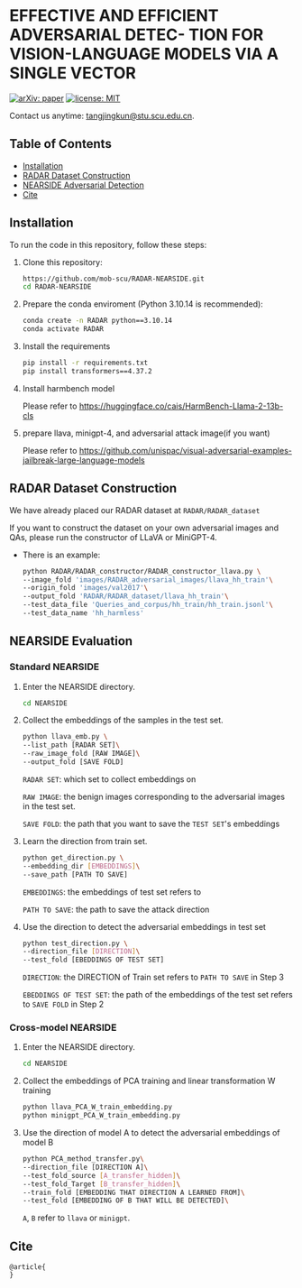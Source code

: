 # EFFECTIVE AND EFFICIENT ADVERSARIAL DETEC- TION FOR VISION-LANGUAGE MODELS VIA A SINGLE VECTOR

[![arXiv: paper](https://img.shields.io/badge/arXiv-paper-red.svg)]()
[![license: MIT](https://img.shields.io/badge/license-MIT-yellow.svg)](https://opensource.org/licenses/MIT)


Contact us anytime: tangjingkun@stu.scu.edu.cn.

## Table of Contents

- [Installation](#installation)
- [RADAR Dataset Construction](#radar-dataset-construction)
- [NEARSIDE Adversarial Detection](#nearside-adversarial-detection)
- [Cite](#cite)

## Installation

To run the code in this repository, follow these steps:

1. Clone this repository:

   ```sh
   https://github.com/mob-scu/RADAR-NEARSIDE.git
   cd RADAR-NEARSIDE
   ```

2. Prepare the conda enviroment  (Python 3.10.14 is recommended):

   ```sh
   conda create -n RADAR python==3.10.14
   conda activate RADAR
   ```

3. Install the requirements

   ```sh
   pip install -r requirements.txt
   pip install transformers==4.37.2
   ```

4. Install harmbench model

    Please refer to https://huggingface.co/cais/HarmBench-Llama-2-13b-cls

5. prepare llava, minigpt-4, and adversarial attack image(if you want)
   
    Please refer to https://github.com/unispac/visual-adversarial-examples-jailbreak-large-language-models


## RADAR Dataset Construction
We have already placed our RADAR dataset at `RADAR/RADAR_dataset`

If you want to construct the dataset on your own adversarial images
and QAs, please run the constructor of LLaVA or MiniGPT-4.
- There is an example:
    ```sh
   python RADAR/RADAR_constructor/RADAR_constructor_llava.py \
   --image_fold 'images/RADAR_adversarial_images/llava_hh_train'\
   --origin_fold 'images/val2017'\
   --output_fold 'RADAR/RADAR_dataset/llava_hh_train'\
   --test_data_file 'Queries_and_corpus/hh_train/hh_train.jsonl'\
   --test_data_name 'hh_harmless'
   ```

## NEARSIDE Evaluation
### Standard NEARSIDE
1. Enter the NEARSIDE directory.

   ```sh
   cd NEARSIDE
   ```

2. Collect the embeddings of the samples in the test set.

   ```sh
   python llava_emb.py \
   --list_path [RADAR SET]\
   --raw_image_fold [RAW IMAGE]\
   --output_fold [SAVE FOLD]
   ```
    `RADAR SET`: which set to collect embeddings on
    
    `RAW IMAGE`: the benign images corresponding to the adversarial images in the test set.

    `SAVE FOLD`: the path that you want to save the `TEST SET`'s  embeddings

3. Learn the direction from train set.

   ```sh
   python get_direction.py \
   --embedding_dir [EMBEDDINGS]\
   --save_path [PATH TO SAVE]
   ```

    `EMBEDDINGS`: the embeddings of test set refers to 
  
    `PATH TO SAVE`: the path to save the attack direction
4. Use the direction to detect the adversarial embeddings in test set
   
   ```sh
   python test_direction.py \
   --direction_file [DIRECTION]\
   --test_fold [EBEDDINGS OF TEST SET]
   ```

    `DIRECTION`: the DIRECTION of Train set refers to `PATH TO SAVE` in Step 3  
  
    `EBEDDINGS OF TEST SET`: the path of the embeddings of the test set refers to `SAVE FOLD` in Step 2



### Cross-model NEARSIDE

1. Enter the NEARSIDE directory.

   ```sh
   cd NEARSIDE
   ```

2. Collect the embeddings of PCA training and linear transformation W training

   ```sh
   python llava_PCA_W_train_embedding.py
   python minigpt_PCA_W_train_embedding.py
   ```

3. Use the direction of model A to detect the adversarial embeddings of model B

   ```sh
   python PCA_method_transfer.py\
   --direction_file [DIRECTION A]\
   --test_fold_source [A_transfer_hidden]\
   --test_fold_Target [B_transfer_hidden]\
   --train_fold [EMBEDDING THAT DIRECTION A LEARNED FROM]\
   --test_fold [EMBEDDING OF B THAT WILL BE DETECTED]\
   ```
   `A`, `B` refer to `llava` or `minigpt`.



## Cite

```
@article{
}
```

